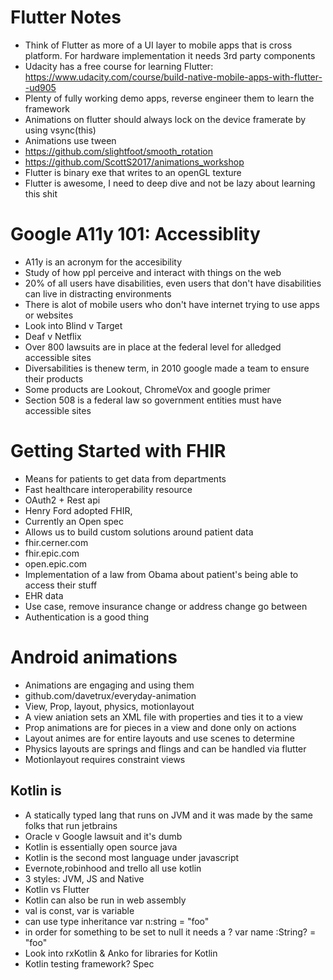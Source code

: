 # Flutter Notes
- Think of Flutter as more of a UI layer to mobile apps that is cross platform. For hardware implementation it needs 3rd party components
- Udacity has a free course for learning Flutter: https://www.udacity.com/course/build-native-mobile-apps-with-flutter--ud905
- Plenty of fully working demo apps, reverse engineer them to learn the framework
- Animations on flutter should always lock on the device framerate by using vsync(this)
-  Animations use tween
- https://github.com/slightfoot/smooth_rotation
- https://github.com/ScottS2017/animations_workshop
- Flutter is binary exe that writes to an openGL texture
- Flutter is awesome, I need to deep dive and not be lazy about learning this shit

# Google A11y 101: Accessiblity
- A11y is an acronym for the accesibility
- Study of how ppl perceive and interact with things on the web
- 20% of all users have disabilities, even users that don't have disabilities can live in distracting environments
- There is alot of mobile users who don't have internet trying to use apps or websites
- Look into Blind v Target
- Deaf v Netflix
- Over 800 lawsuits are in place at the federal level for alledged accessible sites
- Diversabilities is thenew term, in 2010 google made a team to ensure their products
- Some products are Lookout, ChromeVox and google primer
- Section 508 is a federal law so government entities must have accessible sites

# Getting Started with FHIR
- Means for patients to get data from departments
- Fast healthcare interoperability resource
- OAuth2 + Rest api
- Henry Ford adopted FHIR,
- Currently an Open spec
- Allows us to build custom solutions around patient data
- fhir.cerner.com
- fhir.epic.com
- open.epic.com
- Implementation of a law from Obama about patient's being able to access their stuff
- EHR data
- Use case, remove insurance change or address change go between
- Authentication is a good thing

# Android animations
- Animations are engaging and using them
- github.com/davetrux/everyday-animation
- View, Prop, layout, physics, motionlayout
- A view aniation sets an XML file with properties and ties it to a view
- Prop animations are for pieces in a view and done only on actions
- Layout animes are for entire layouts and use scenes to determine
- Physics layouts are springs and flings and can be handled via flutter
- Motionlayout requires constraint views

## Kotlin is
- A statically typed lang that runs on JVM and it was made by the same folks that run jetbrains
- Oracle v Google lawsuit and it's dumb
- Kotlin is essentially open source java
- Kotlin is the second most language under javascript
- Evernote,robinhood and trello all use kotlin
- 3 styles: JVM, JS and Native
- Kotlin vs Flutter
- Kotlin can also be run in web assembly
- val is const, var is variable
- can use type inheritance var n:string = "foo"
- in order for something to be set to null it needs a ? var name :String? = "foo"
- Look into rxKotlin & Anko for libraries for Kotlin
- Kotlin testing framework? Spec
